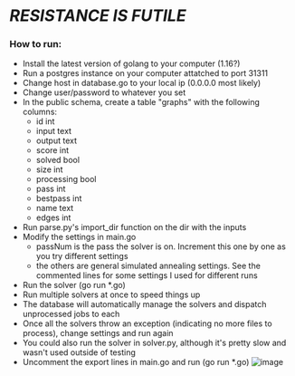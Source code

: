# *RESISTANCE IS FUTILE*

### How to run:

* Install the latest version of golang to your computer (1.16?)
* Run a postgres instance on your computer attatched to port 31311
* Change host in database.go to your local ip (0.0.0.0 most likely)
* Change user/password to whatever you set
* In the public schema, create a table "graphs" with the following columns:
    * id int
    * input text
    * output text
    * score int
    * solved bool
    * size int
    * processing bool
    * pass int
    * bestpass int
    * name text
    * edges int
* Run parse.py's import_dir function on the dir with the inputs
* Modify the settings in main.go
    * passNum is the pass the solver is on. Increment this one by one as you try different settings
    * the others are general simulated annealing settings. See the commented lines for some settings 
      I used for different runs
* Run the solver (go run *.go)
* Run multiple solvers at once to speed things up
* The database will automatically manage the solvers and dispatch unprocessed jobs to each
* Once all the solvers throw an exception (indicating no more files to process), change settings and run again
* You could also run the solver in solver.py, although it's pretty slow and wasn't used outside of testing
* Uncomment the export lines in main.go and run (go run *.go)
![image](https://user-images.githubusercontent.com/45410382/117250180-60c43000-ae32-11eb-9f78-d12d227faf36.png)
